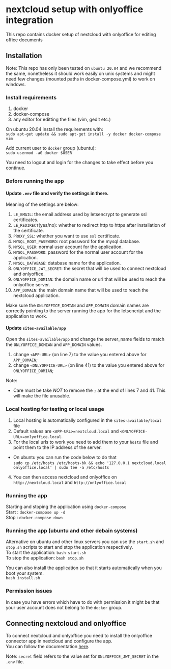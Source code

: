 # nextcloud setup with onlyoffice integration
This repo contains docker setup of nextcloud with onlyoffice for editing office documents

## Installation
Note: This repo has only been tested on `ubuntu 20.04` and we recommend the same, nonetheless it should work easily on unix systems and might need few changes (mounted paths in docker-compose.yml) to work on windows.

### Install requirements
1. docker
2. docker-compose
3. any editor for editting the files (vim, gedit etc.)

On ubuntu 20.04 install the requirements with:  
`sudo apt-get update && sudo apt-get install -y docker docker-compose vim`  

Add current user to `docker` group (ubuntu):  
`sudo usermod -aG docker $USER`

You need to logout and login for the changes to take effect before you continue.


### Before running the app
#### Update `.env` file and verify the settings in there.
Meaning of the settings are below:
1. `LE_EMAIL`: the email address used by letsencrypt to generate ssl certificates.
2. `LE_REDIRECT`(yes/no): whether to redirect http to https after installation of the certificate.
3. `PROXY_SSL`: whether you want to use `ssl` certificate.
4. `MYSQL_ROOT_PASSWORD`: root password for the mysql database.
5. `MYSQL_USER`: normal user account for the application.
6. `MYSQL_PASSWORD`: password for the normal user account for the application.
7. `MYSQL_DATABASE`: database name for the application.
8. `ONLYOFFICE_JWT_SECRET`: the secret that will be used to connect nextcloud and onlyoffice.
9. `ONLYOFFICE_DOMIAN`: the domain name or url that will be used to reach the onlyoffice server.
10. `APP_DOMAIN`: the main domain name that will be used to reach the nextcloud application.

Make sure the `ONLYOFFICE_DOMIAN` and `APP_DOMAIN` domain names are correctly pointing to the server running the app for the letsencript and the application to work.

#### Update `sites-available/app`
Open the `sites-available/app` and change the server_name fields to match the `ONLYOFFICE_DOMIAN` and `APP_DOMAIN` values.
1. change `<APP-URL>` (on line 7) to the value you entered above for `APP_DOMAIN`;
2. change `<ONLYOFFICE-URL>` (on line 41) to the value you entered above for `ONLYOFFICE_DOMIAN`;

Note:  
* Care must be take *NOT* to remove the `;` at the end of lines 7 and 41. This will make the file unusable.

### Local hosting for testing or local usage
1. Local hosting is automatically configured in the `sites-available/local` file
2. Default values are `<APP-URL>=nextcloud.local` and `<ONLYOFFICE-URL>=onlyoffice.local`.
3. For the local urls to work you need to add them to your `hosts` file and point them to the IP address of the server.
  * On ubuntu you can run the code below to do that  
    `sudo cp /etc/hosts /etc/hosts-bk && echo '127.0.0.1 nextcloud.local onlyoffice.local' | sudo tee -a /etc/hosts`  
4. You can then access nextcloud and onlyoffice on `http://nextcloud.local` and `http://onlyoffice.local`


### Running the app
Starting and stoping the application using `docker-compose`  
Start : `docker-compose up -d`  
Stop : `docker-compose down`

### Running the app (ubuntu and other debain systems)
Alternative on ubuntu and other linux servers you can use the `start.sh` and `stop.sh` scripts to start and stop the application respectively.  
To start the application: `bash start.sh`  
To stop the application: `bash stop.sh`  

You can also install the application so that it starts automatically when you boot your system.  
`bash install.sh`

### Permission issues
In case you have errors which have to do with permission it might be that your user account does not belong to the `docker` group.


## Connecting nextcloud and onlyoffice
To connect nextcloud and onlyoffice you need to install the onlyoffice connector app in nextcloud and configure the app.  
You can follow the documentation [here](https://helpcenter.onlyoffice.com/gettingstarted/integration/Nextcloud.aspx).

Note:
`secret` field refers to the value set for `ONLYOFFICE_JWT_SECRET` in the `.env` file.
